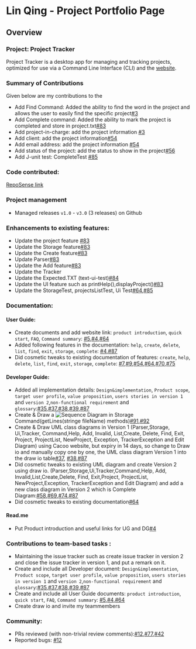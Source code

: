 # Lin Qing - Project Portfolio Page

## Overview
### Project: Project Tracker
Project Tracker is a desktop app for managing and tracking projects, optimized for use via a Command Line Interface (CLI) and the [website](https://linqing42.github.io/tp/team/linqing).

### Summary of Contributions

Given below are my contributions to the 

- Add Find Command: Added the ability to find the word in the project and allows the user to easily find the specific project[#3](https://github.com/AY2021S1-TIC4001-1/tp/pull/3/commits/6210d0e4b0630f758309959d467163e6ac2440f6)
- Add Complete command: Added the ability to mark the project is completed and store in project.txt[#83](https://github.com/AY2021S1-TIC4001-1/tp/pull/83/commits/0d4ea0cb5b99b5929ef1fcca822db6d94764817f)
- Add project-in-charge: add the project information [#3](https://github.com/AY2021S1-TIC4001-1/tp/pull/3/commits/6210d0e4b0630f758309959d467163e6ac2440f6)
- Add client: add the project information[#54](https://github.com/AY2021S1-TIC4001-1/tp/pull/54/commits/919bdb4cef27a68227358fe2247501a684cc1e7c)
- Add email address: add the project information [#54](https://github.com/AY2021S1-TIC4001-1/tp/pull/54/commits/919bdb4cef27a68227358fe2247501a684cc1e7c)
- Add status of the project: add the status to show in the project[#56](https://github.com/AY2021S1-TIC4001-1/tp/pull/56)
- Add J-unit test: CompleteTest [#85](https://github.com/AY2021S1-TIC4001-1/tp/pull/85)

### Code contributed: 
[RepoSense link](https://nus-tic4001-ay2021s1.github.io/tp-dashboard/#breakdown=true&search=QING&sort=groupTitle&sortWithin=title&since=2020-08-14&timeframe=commit&mergegroup=&groupSelect=groupByAuthors&checkedFileTypes=docs~functional-code~test-code~other&tabOpen=true&tabType=authorship&tabAuthor=linqing42&tabRepo=AY2021S1-TIC4001-1%2Ftp%5Bmaster%5D&authorshipIsMergeGroup=false&authorshipFileTypes=docs~functional-code~test-code)
### Project management
- Managed releases ```v1.0``` - ```v3.0``` (3 releases) on Github
### Enhancements to existing features:

- Update the project feature [#83](https://github.com/AY2021S1-TIC4001-1/tp/pull/83/commits/0d4ea0cb5b99b5929ef1fcca822db6d94764817f)
- Update the Storage feature[#83](https://github.com/AY2021S1-TIC4001-1/tp/pull/83/commits/0d4ea0cb5b99b5929ef1fcca822db6d94764817f)
- Update the Create feature[#83](https://github.com/AY2021S1-TIC4001-1/tp/pull/83/commits/0d4ea0cb5b99b5929ef1fcca822db6d94764817f)
- Update Parser[#83](https://github.com/AY2021S1-TIC4001-1/tp/pull/83/commits/0d4ea0cb5b99b5929ef1fcca822db6d94764817f)
- Update the Add feature[#83](https://github.com/AY2021S1-TIC4001-1/tp/pull/83/commits/0d4ea0cb5b99b5929ef1fcca822db6d94764817f)
- Update the Tracker
- Update the Expected.TXT (text-ui-test)[#84](https://github.com/AY2021S1-TIC4001-1/tp/pull/84)
- Update the UI feature such as printHelp(),displayProject()[#83](https://github.com/AY2021S1-TIC4001-1/tp/pull/83/commits/0d4ea0cb5b99b5929ef1fcca822db6d94764817f)
- Update the StorageTest, projectsListTest, Ui Test[#64](https://github.com/AY2021S1-TIC4001-1/tp/pull/64),[#85](https://github.com/AY2021S1-TIC4001-1/tp/pull/85)

### Documentation:
#### User Guide:
- Create documents  and add website link: `product introduction`, `quick start`,  `FAQ`, `Command summary`: [#5](https://github.com/AY2021S1-TIC4001-1/tp/pull/5/commits/6965a02f9bc47ce6dc5859a54f6af6d62667e23e),[#4](https://github.com/AY2021S1-TIC4001-1/tp/pull/4/commits/d5e6bc4aa5658592ee91ee04dcd30e16f3a4c495),[#64](https://github.com/AY2021S1-TIC4001-1/tp/pull/64)
- Added following features in the documentation: `help`, `create`, `delete`, `list`, `find`, `exit`, `storage`, `complete`: [#4](https://github.com/AY2021S1-TIC4001-1/tp/pull/4/commits/d5e6bc4aa5658592ee91ee04dcd30e16f3a4c495),[#87](https://github.com/AY2021S1-TIC4001-1/tp/pull/87)
- Did cosmetic tweaks to existing documentation of features: `create`, `help`, `delete`, `list`, `find`, `exit`, `storage`, `complete`: [#7](https://github.com/AY2021S1-TIC4001-1/tp/pull/7/commits/9ba7a90287c5e5a49ec66430d456a901fc9f34a2),[#9](https://github.com/AY2021S1-TIC4001-1/tp/pull/9),[#54](https://github.com/AY2021S1-TIC4001-1/tp/pull/54/commits/919bdb4cef27a68227358fe2247501a684cc1e7c),[#64](https://github.com/AY2021S1-TIC4001-1/tp/pull/64),[#70](https://github.com/AY2021S1-TIC4001-1/tp/pull/70),[#75](https://github.com/AY2021S1-TIC4001-1/tp/pull/75)
#### Developer Guide:
- Added all implementation details: `Design&implementation`, `Product scope`, `target user profile`, `value proposition`, `users stories in version 1` and `version 2`,`non-functional requirement` and `glossary`:[#35](https://github.com/AY2021S1-TIC4001-1/tp/pull/35/commits/e160d66ace079036465a4ec7aaab583cfbbec4ee),[#37](https://github.com/AY2021S1-TIC4001-1/tp/pull/37/commits),[#38](https://github.com/AY2021S1-TIC4001-1/tp/pull/38/commits/d4cbf4bb5cd9b3f2e484ad2e05c69973739791ec),[#39](https://github.com/AY2021S1-TIC4001-1/tp/pull/39/commits),[#87](https://github.com/AY2021S1-TIC4001-1/tp/pull/87)
- Create & Draw a ![Sequence Diagram](images/StorageGetLine-Page-1.png) in Storage Command(getLines(stringe fileName) methods)[#91](https://github.com/AY2021S1-TIC4001-1/tp/pull/91),[#92](https://github.com/AY2021S1-TIC4001-1/tp/pull/92)
- Create & Draw UML class diagrams in Version 1 (Parser,Storage, Ui,Tracker, Command,Help, Add, Invalid, List,Create, Delete, Find, Exit, Project, ProjectList, NewProject, Exception, TrackerException and Edit Diagram) using Cacoo website, but expiry in 14 days, so change to Draw io and manually copy one by one, the UML class diagram Version 1 into the draw io table[#37](https://github.com/AY2021S1-TIC4001-1/tp/pull/37/commits), [#38](https://github.com/AY2021S1-TIC4001-1/tp/pull/38/commits/d4cbf4bb5cd9b3f2e484ad2e05c69973739791ec),[#87](https://github.com/AY2021S1-TIC4001-1/tp/pull/87)
- Did cosmetic tweaks to existing UML diagram and create Version 2 using draw io. (Parser,Storage,Ui,Tracker,Command,Help, Add, Invalid,List,Create,Delete, Find, Exit,Project, ProjectList, NewProject,Exception, TrackerException and Edit Diagram) and add a new class diagram in Version 2 which is Complete Diagram:[#58](https://github.com/AY2021S1-TIC4001-1/tp/pull/58/commits),[#69](https://github.com/AY2021S1-TIC4001-1/tp/pull/69),[#74](https://github.com/AY2021S1-TIC4001-1/tp/pull/74),[#87](https://github.com/AY2021S1-TIC4001-1/tp/pull/87)
- Did cosmetic tweaks to existing documentation[#64](https://github.com/AY2021S1-TIC4001-1/tp/pull/64)

#### Read.me
- Put Product introduction and  useful links for UG and DG[#4](https://github.com/AY2021S1-TIC4001-1/tp/pull/4/commits/d5e6bc4aa5658592ee91ee04dcd30e16f3a4c495)

### Contributions to team-based tasks :

- Maintaining the issue tracker such as create issue tracker in version 2 and close the issue tracker in version 1, and put a remark on it.
- Create and include all Developer document: `Design&implementation`, `Product scope`, `target user profile`, `value proposition`, `users stories in version 1` and `version 2`,`non-functional requirement` and `glossary`:[#35](https://github.com/AY2021S1-TIC4001-1/tp/pull/35/commits/e160d66ace079036465a4ec7aaab583cfbbec4ee),[#37](https://github.com/AY2021S1-TIC4001-1/tp/pull/37/commits),[#38](https://github.com/AY2021S1-TIC4001-1/tp/pull/38/commits/d4cbf4bb5cd9b3f2e484ad2e05c69973739791ec),[#39](https://github.com/AY2021S1-TIC4001-1/tp/pull/39/commits),[#87](https://github.com/AY2021S1-TIC4001-1/tp/pull/87)
- Create and include all User Guide documents: `product introduction`, `quick start`,  `FAQ`, `Command summary`: [#5](https://github.com/AY2021S1-TIC4001-1/tp/pull/5/commits/6965a02f9bc47ce6dc5859a54f6af6d62667e23e),[#4](https://github.com/AY2021S1-TIC4001-1/tp/pull/4/commits/d5e6bc4aa5658592ee91ee04dcd30e16f3a4c495),[#64](https://github.com/AY2021S1-TIC4001-1/tp/pull/64)
- Create draw io and invite my teammembers  

### Community:
- PRs reviewed (with non-trivial review comments):[#12](https://github.com/AY2021S1-TIC4001-1/tp/pull/12),[#77](https://github.com/AY2021S1-TIC4001-1/tp/issues/77),[#42](https://github.com/AY2021S1-TIC4001-1/tp/issues/42)
- Reported bugs: [#12](https://github.com/AY2021S1-TIC4001-1/tp/pull/12)
